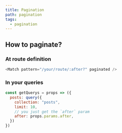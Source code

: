```yaml
---
title: Pagination
path: pagination
tags:
  - pagination
---
```


## How to paginate?

### At route definition

```javascript
<Match pattern="/your/route/:after?" paginated />
```

### In your queries

```javascript
const getQuerys = props => ({
  posts: query({
    collection: "posts",
    limit: 10,
    // you just get the `after` param
    after: props.params.after,
  })
})
```
